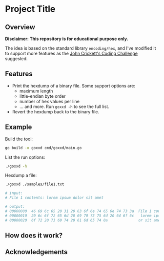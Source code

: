 
# Project Title

## Overview

**Disclaimer: This repository is for educational purpose only.**

The idea is based on the standard library `encoding/hex`, and I've modified it to support more features as the [John Crickett's Coding Challenge](https://codingchallenges.fyi/challenges/challenge-xxd/) suggested.

## Features

- Print the hexdump of a binary file. Some support options are:
  - maximum length
  - little-endian byte order
  - number of hex values per line
  - ... and more. Run `goxxd -h` to see the full list.
- Revert the hexdump back to the binary file.

## Example

Build the tool:
```bash
go build -o goxxd cmd/goxxd/main.go
```

List the run options:
```bash
./goxxd -h
```

Hexdump a file:
```bash
./goxxd ./samples/file1.txt

# input:
# File 1 contents: lorem ipsum dolor sit amet

# output:
# 00000000  46 69 6c 65 20 31 20 63 6f 6e 74 65 6e 74 73 3a  File 1 contents:
# 00000010  20 6c 6f 72 65 6d 20 69 70 73 75 6d 20 64 6f 6c   lorem ipsum dol
# 00000020  6f 72 20 73 69 74 20 61 6d 65 74 0a              or sit amet.
```

## How does it work?

## Acknowledgements
